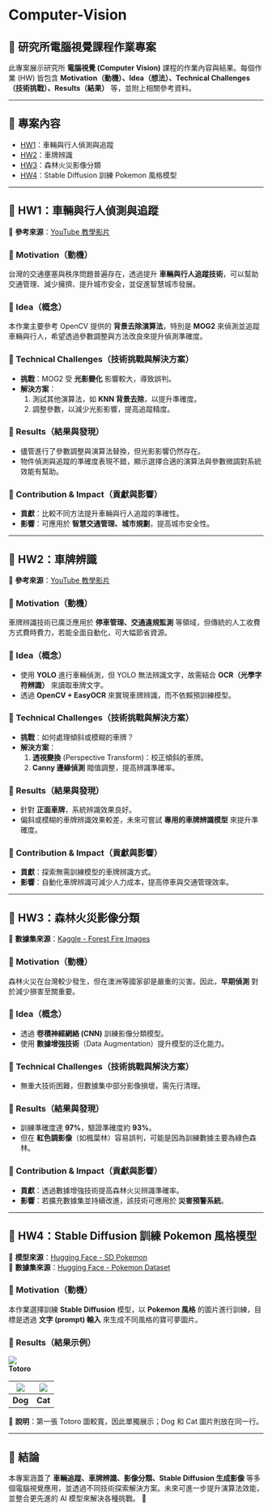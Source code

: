 # Computer-Vision

## 🎯 研究所電腦視覺課程作業專案
此專案展示研究所 **電腦視覺 (Computer Vision)** 課程的作業內容與結果。每個作業 (HW) 皆包含 **Motivation（動機）、Idea（想法）、Technical Challenges（技術挑戰）、Results（結果）** 等，並附上相關參考資料。

---

## 📂 專案內容
- [HW1](#hw1)：車輛與行人偵測與追蹤
- [HW2](#hw2)：車牌辨識
- [HW3](#hw3)：森林火災影像分類
- [HW4](#hw4)：Stable Diffusion 訓練 Pokemon 風格模型

---

## 📌 HW1：車輛與行人偵測與追蹤

📌 **參考來源**：[YouTube 教學影片](https://www.youtube.com/watch?v=O3b8lVF93jU)

### 🔹 Motivation（動機）
台灣的交通壅塞與秩序問題普遍存在，透過提升 **車輛與行人追蹤技術**，可以幫助交通管理、減少擁擠、提升城市安全，並促進智慧城市發展。

### 🔹 Idea（概念）
本作業主要參考 OpenCV 提供的 **背景去除演算法**，特別是 **MOG2** 來偵測並追蹤車輛與行人，希望透過參數調整與方法改良來提升偵測準確度。

### 🔹 Technical Challenges（技術挑戰與解決方案）
- **挑戰**：MOG2 受 **光影變化** 影響較大，導致誤判。
- **解決方案**：
  1. 測試其他演算法，如 **KNN 背景去除**，以提升準確度。
  2. 調整參數，以減少光影影響，提高追蹤精度。

### 🔹 Results（結果與發現）
- 儘管進行了參數調整與演算法替換，但光影影響仍然存在。
- 物件偵測與追蹤的準確度表現不錯，顯示選擇合適的演算法與參數微調對系統效能有幫助。

### 🔹 Contribution & Impact（貢獻與影響）
- **貢獻**：比較不同方法提升車輛與行人追蹤的準確性。
- **影響**：可應用於 **智慧交通管理、城市規劃**，提高城市安全性。

---

## 📌 HW2：車牌辨識

📌 **參考來源**：[YouTube 教學影片](https://www.youtube.com/watch?v=NApYP_5wlKY)

### 🔹 Motivation（動機）
車牌辨識技術已廣泛應用於 **停車管理、交通違規監測** 等領域，但傳統的人工收費方式費時費力，若能全面自動化，可大幅節省資源。

### 🔹 Idea（概念）
- 使用 **YOLO** 進行車輛偵測，但 YOLO 無法辨識文字，故需結合 **OCR（光學字符辨識）** 來讀取車牌文字。
- 透過 **OpenCV + EasyOCR** 來實現車牌辨識，而不依賴預訓練模型。

### 🔹 Technical Challenges（技術挑戰與解決方案）
- **挑戰**：如何處理傾斜或模糊的車牌？
- **解決方案**：
  1. **透視變換** (Perspective Transform)：校正傾斜的車牌。
  2. **Canny 邊緣偵測** 閥值調整，提高辨識準確率。

### 🔹 Results（結果與發現）
- 針對 **正面車牌**，系統辨識效果良好。
- 偏斜或模糊的車牌辨識效果較差，未來可嘗試 **專用的車牌辨識模型** 來提升準確度。

### 🔹 Contribution & Impact（貢獻與影響）
- **貢獻**：探索無需訓練模型的車牌辨識方式。
- **影響**：自動化車牌辨識可減少人力成本，提高停車與交通管理效率。

---

## 📌 HW3：森林火災影像分類

📌 **數據集來源**：[Kaggle - Forest Fire Images](https://www.kaggle.com/datasets/mohnishsaiprasad/forest-fire-images/data)

### 🔹 Motivation（動機）
森林火災在台灣較少發生，但在澳洲等國家卻是嚴重的災害。因此，**早期偵測** 對於減少損害至關重要。

### 🔹 Idea（概念）
- 透過 **卷積神經網絡 (CNN)** 訓練影像分類模型。
- 使用 **數據增強技術**（Data Augmentation）提升模型的泛化能力。

### 🔹 Technical Challenges（技術挑戰與解決方案）
- 無重大技術困難，但數據集中部分影像損壞，需先行清理。

### 🔹 Results（結果與發現）
- 訓練準確度達 **97%**，驗證準確度約 **93%**。
- 但在 **紅色調影像**（如楓葉林）容易誤判，可能是因為訓練數據主要為綠色森林。

### 🔹 Contribution & Impact（貢獻與影響）
- **貢獻**：透過數據增強技術提高森林火災辨識準確率。
- **影響**：若擴充數據集並持續改進，該技術可應用於 **災害預警系統**。

---

## 📌 HW4：Stable Diffusion 訓練 Pokemon 風格模型

📌 **模型來源**：[Hugging Face - SD Pokemon](https://huggingface.co/lambdalabs/sd-pokemon-diffusers)  
📌 **數據集來源**：[Hugging Face - Pokemon Dataset](https://huggingface.co/datasets/lambdalabs/pokemon-blip-captions)

### 🔹 Motivation（動機）
本作業選擇訓練 **Stable Diffusion** 模型，以 **Pokemon 風格** 的圖片進行訓練，目標是透過 **文字 (prompt) 輸入** 來生成不同風格的寶可夢圖片。

### 🔹 Results（結果示例）
![](Computer-Vision/HW4/totoro.png)  
**Totoro**

| ![](Computer-Vision/HW4/dog.png) | ![](Computer-Vision/HW4/cat.png) |
|:--:|:--:|
| **Dog** | **Cat** |

📌 **說明**：第一張 Totoro 圖較寬，因此單獨展示；Dog 和 Cat 圖片則放在同一行。

---

## 📌 結論
本專案涵蓋了 **車輛追蹤、車牌辨識、影像分類、Stable Diffusion 生成影像** 等多個電腦視覺應用，並透過不同技術探索解決方案。未來可進一步提升演算法效能，並整合更先進的 AI 模型來解決各種挑戰。 🚀

